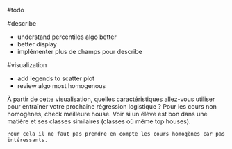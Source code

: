 #todo

#describe
- understand percentiles algo better
- better display
- implémenter plus de champs pour describe

#visualization
- add legends to scatter plot
- review algo most homogenous


À partir de cette visualisation, quelles caractéristiques allez-vous utiliser pour entraîner votre prochaine régression logistique ?
    Pour les cours non homogènes, check meilleure house.
    Voir si un élève est bon dans une matière et ses classes similaires (classes où même top houses).

    Pour cela il ne faut pas prendre en compte les cours homogènes car pas intéressants.